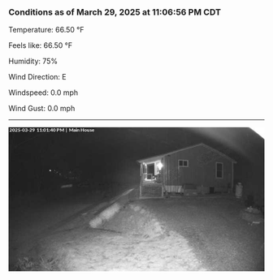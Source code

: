 ### Conditions as of March 29, 2025 at 11:06:56 PM CDT 

Temperature: 66.50 &deg;F

Feels like: 66.50 &deg;F

Humidity: 75%

Wind Direction: E

Windspeed: 0.0 mph

Wind Gust: 0.0 mph

---

<img src="./images/latest.jpeg"/>

